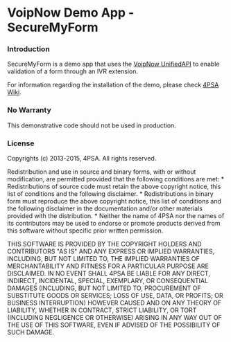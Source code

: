 # VoipNow Demo App - SecureMyForm

### Introduction

SecureMyForm is a demo app that uses the <a href="https://wiki.4psa.com/display/VNUAPI30/VoipNow+UnifiedAPI" target="_blank">VoipNow UnifiedAPI</a> to enable validation of a form through an IVR extension.

For information regarding the installation of the demo, please check <a href="https://wiki.4psa.com/display/VNUAPI30/SecureMyForm" target="_blank">4PSA Wiki</a>.

### No Warranty

This demonstrative code should not be used in production.


### License

Copyrights (c) 2013-2015, 4PSA. All rights reserved.

Redistribution and use in source and binary forms, with or without
modification, are permitted provided that the following conditions are met:
    * Redistributions of source code must retain the above copyright
      notice, this list of conditions and the following disclaimer.
    * Redistributions in binary form must reproduce the above copyright
      notice, this list of conditions and the following disclaimer in the
      documentation and/or other materials provided with the distribution.
    * Neither the name of 4PSA nor the names of its contributors may be used 
      to endorse or promote products derived from this software without specific 
      prior written permission.

THIS SOFTWARE IS PROVIDED BY THE COPYRIGHT HOLDERS AND CONTRIBUTORS "AS IS" AND
ANY EXPRESS OR IMPLIED WARRANTIES, INCLUDING, BUT NOT LIMITED TO, THE IMPLIED
WARRANTIES OF MERCHANTABILITY AND FITNESS FOR A PARTICULAR PURPOSE ARE
DISCLAIMED. IN NO EVENT SHALL 4PSA BE LIABLE FOR ANY DIRECT, INDIRECT, 
INCIDENTAL, SPECIAL, EXEMPLARY, OR CONSEQUENTIAL DAMAGES (INCLUDING, BUT NOT
LIMITED TO, PROCUREMENT OF SUBSTITUTE GOODS OR SERVICES; LOSS OF USE, DATA, OR
PROFITS; OR BUSINESS INTERRUPTION) HOWEVER CAUSED AND ON ANY THEORY OF 
LIABILITY, WHETHER IN CONTRACT, STRICT LIABILITY, OR TORT (INCLUDING NEGLIGENCE
OR OTHERWISE) ARISING IN ANY WAY OUT OF THE USE OF THIS SOFTWARE, EVEN IF 
ADVISED OF THE POSSIBILITY OF SUCH DAMAGE.
